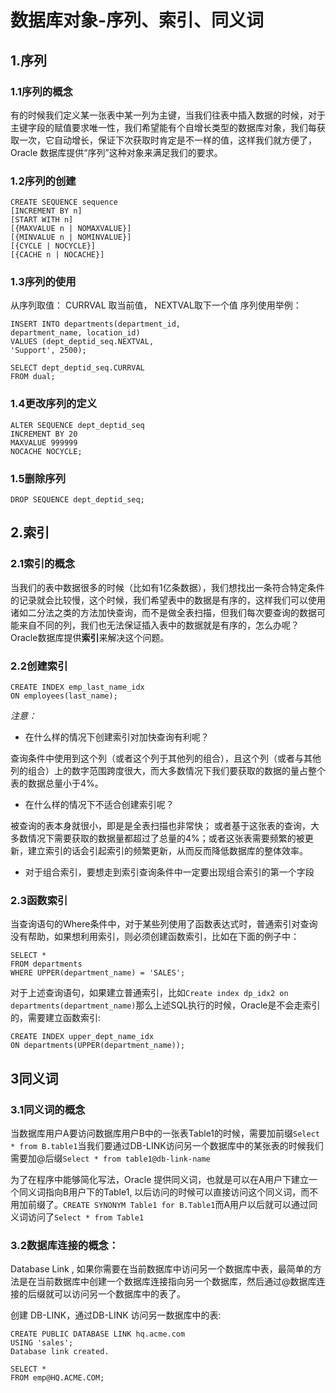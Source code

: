 #	数据库对象-序列、索引、同义词
##	1.序列
###	1.1序列的概念
有的时候我们定义某一张表中某一列为主键，当我们往表中插入数据的时候，对于主键字段的赋值要求唯一性，我们希望能有个自增长类型的数据库对象，我们每获取一次，它自动增长，保证下次获取时肯定是不一样的值，这样我们就方便了，Oracle 数据库提供“序列”这种对象来满足我们的要求。

###	1.2序列的创建

	CREATE SEQUENCE sequence
    [INCREMENT BY n]
    [START WITH n]
    [{MAXVALUE n | NOMAXVALUE}]
    [{MINVALUE n | NOMINVALUE}]
    [{CYCLE | NOCYCLE}]
    [{CACHE n | NOCACHE}]

###	1.3序列的使用
从序列取值： CURRVAL 取当前值， NEXTVAL取下一个值
序列使用举例：

	INSERT INTO departments(department_id,
    department_name, location_id)
    VALUES (dept_deptid_seq.NEXTVAL,
    'Support', 2500);

    SELECT dept_deptid_seq.CURRVAL
    FROM dual;

###	1.4更改序列的定义
	ALTER SEQUENCE dept_deptid_seq
    INCREMENT BY 20
    MAXVALUE 999999
    NOCACHE NOCYCLE;

###	1.5删除序列
	DROP SEQUENCE dept_deptid_seq;

##	2.索引
###	2.1索引的概念
当我们的表中数据很多的时候（比如有1亿条数据），我们想找出一条符合特定条件的记录就会比较慢，这个时候，我们希望表中的数据是有序的，这样我们可以使用诸如二分法之类的方法加快查询，而不是做全表扫描，但我们每次要查询的数据可能来自不同的列，我们也无法保证插入表中的数据就是有序的，怎么办呢？ Oracle数据库提供**索引**来解决这个问题。

###	2.2创建索引
    CREATE INDEX emp_last_name_idx
    ON employees(last_name);

*注意：*

*	在什么样的情况下创建索引对加快查询有利呢？

查询条件中使用到这个列（或者这个列于其他列的组合），且这个列（或者与其他列的组合）上的数字范围跨度很大，而大多数情况下我们要获取的数据的量占整个表的数据总量小于4%。

*	在什么样的情况下不适合创建索引呢？

被查询的表本身就很小，即是是全表扫描也非常快； 或者基于这张表的查询，大多数情况下需要获取的数据量都超过了总量的4%；或者这张表需要频繁的被更新，建立索引的话会引起索引的频繁更新，从而反而降低数据库的整体效率。

*	对于组合索引，要想走到索引查询条件中一定要出现组合索引的第一个字段

###	2.3函数索引
当查询语句的Where条件中，对于某些列使用了函数表达式时，普通索引对查询没有帮助，如果想利用索引，则必须创建函数索引，比如在下面的例子中：

	SELECT *
    FROM departments
    WHERE UPPER(department_name) = 'SALES';

对于上述查询语句，如果建立普通索引，比如`Create index dp_idx2 on departments(department_name)`那么上述SQL执行的时候，Oracle是不会走索引的，需要建立函数索引:

    CREATE INDEX upper_dept_name_idx
    ON departments(UPPER(department_name));

##	3同义词
###	3.1同义词的概念
当数据库用户A要访问数据库用户B中的一张表Table1的时候，需要加前缀`Select * from B.table1`当我们要通过DB-LINK访问另一个数据库中的某张表的时候我们需要加@后缀`Select * from table1@db-link-name`

为了在程序中能够简化写法，Oracle 提供同义词，也就是可以在A用户下建立一个同义词指向B用户下的Table1, 以后访问的时候可以直接访问这个同义词，而不用加前缀了。`CREATE SYNONYM Table1 for B.Table1`而A用户以后就可以通过同义词访问了`Select * from Table1`

###	3.2数据库连接的概念：
Database Link , 如果你需要在当前数据库中访问另一个数据库中表，最简单的方法是在当前数据库中创建一个数据库连接指向另一个数据库，然后通过@数据库连接的后缀就可以访问另一个数据库中的表了。

创建 DB-LINK，通过DB-LINK 访问另一数据库中的表:

	CREATE PUBLIC DATABASE LINK hq.acme.com
    USING 'sales';
    Database link created.

    SELECT *
    FROM emp@HQ.ACME.COM;